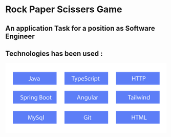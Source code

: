 # Rock Paper Scissers Game
## An application Task for a position as Software Engineer
## Technologies has been used :

![img_4286a-350x233](Techs.png)



